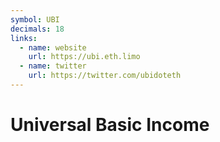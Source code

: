 ```yaml
---
symbol: UBI
decimals: 18
links:
  - name: website
    url: https://ubi.eth.limo
  - name: twitter
    url: https://twitter.com/ubidoteth
---
```


# Universal Basic Income
